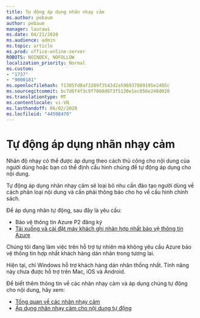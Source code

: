 ```yaml
---
title: Tự động áp dụng nhãn nhạy cảm
ms.author: pebaum
author: pebaum
manager: laurawi
ms.date: 04/21/2020
ms.audience: admin
ms.topic: article
ms.prod: office-online-server
ROBOTS: NOINDEX, NOFOLLOW
localization_priority: Normal
ms.custom:
- "1737"
- "9000181"
ms.openlocfilehash: f1305fd8af3289f3543d2a596937089195e2495c
ms.sourcegitcommit: bc7d6f4f3c9f7060d073f5130e1ec856e248d020
ms.translationtype: MT
ms.contentlocale: vi-VN
ms.lasthandoff: 06/02/2020
ms.locfileid: "44508470"
---
```

# <a name="auto-apply-sensitivity-labels"></a>Tự động áp dụng nhãn nhạy cảm

Nhãn độ nhạy có thể được áp dụng theo cách thủ công cho nội dung của người dùng hoặc bạn có thể định cấu hình chúng để tự động áp dụng cho nội dung.

Tự động áp dụng nhãn nhạy cảm sẽ loại bỏ nhu cần đào tạo người dùng về cách phân loại nội dung và cần phải thông báo cho họ về cấu hình chính sách.

Để áp dụng nhãn tự động, sau đây là yêu cầu:

- Bảo vệ thông tin Azure P2 đăng ký
- [Tải xuống và cài đặt máy khách ghi nhãn hợp nhất bảo vệ thông tin Azure](https://docs.microsoft.com/azure/information-protection/rms-client/install-unifiedlabelingclient-app)

Chúng tôi đang làm việc trên hỗ trợ tự nhiên mà không yêu cầu Azure bảo vệ thông tin hợp nhất khách hàng dán nhãn trong tương lai.

Hiện tại, chỉ Windows hỗ trợ khách hàng dán nhãn thống nhất.  Tính năng này chưa được hỗ trợ trên Mac, iOS và Android.

Để biết thêm thông tin về các nhãn nhạy cảm và áp dụng chúng tự động cho nội dung, hãy xem:

- [Tổng quan về các nhãn nhạy cảm](https://docs.microsoft.com/microsoft-365/compliance/sensitivity-labels)
- [Áp dụng nhãn nhạy cảm cho nội dung tự động](https://docs.microsoft.com/office365/securitycompliance/apply_sensitivity_label_automatically)